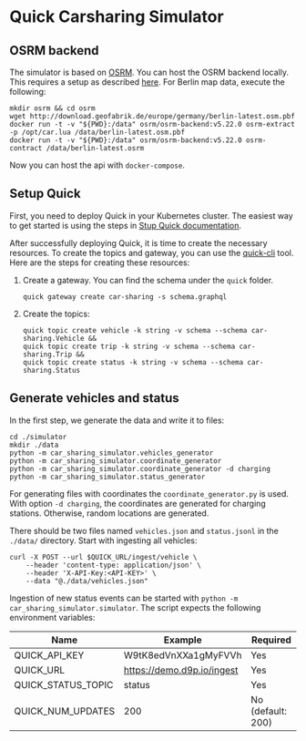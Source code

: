 # Quick Carsharing Simulator

## OSRM backend

The simulator is based on [OSRM](http://project-osrm.org/).
You can host the OSRM backend locally.
This requires a setup as described [here](https://github.com/Project-OSRM/osrm-backend).
For Berlin map data, execute the following:

```shell
mkdir osrm && cd osrm
wget http://download.geofabrik.de/europe/germany/berlin-latest.osm.pbf
docker run -t -v "${PWD}:/data" osrm/osrm-backend:v5.22.0 osrm-extract -p /opt/car.lua /data/berlin-latest.osm.pbf
docker run -t -v "${PWD}:/data" osrm/osrm-backend:v5.22.0 osrm-contract /data/berlin-latest.osrm
```
Now you can host the api with `docker-compose`.

## Setup Quick
First, you need to deploy Quick in your Kubernetes cluster. The easiest way to get started is using the steps in [Stup Quick documentation](https://bakdata.github.io/quick/0.8/user/getting-started/setup-quick/#setup-quick).

After successfully deploying Quick, it is time to create the necessary resources. To create the topics and gateway, you can use the [quick-cli](https://github.com/bakdata/quick-cli) tool. Here are the steps for creating these resources:

1. Create a gateway. You can find the schema under the `quick` folder.
    ```shell
    quick gateway create car-sharing -s schema.graphql
    ```

2. Create the topics:
    ```shell
    quick topic create vehicle -k string -v schema --schema car-sharing.Vehicle &&
    quick topic create trip -k string -v schema --schema car-sharing.Trip &&
    quick topic create status -k string -v schema --schema car-sharing.Status
    ```

## Generate vehicles and status

In the first step, we generate the data and write it to files:

```shell
cd ./simulator
mkdir ./data
python -m car_sharing_simulator.vehicles_generator
python -m car_sharing_simulator.coordinate_generator
python -m car_sharing_simulator.coordinate_generator -d charging
python -m car_sharing_simulator.status_generator
```
For generating files with coordinates the `coordinate_generator.py` is used.
With option `-d charging`, the coordinates are generated for charging stations.
Otherwise, random locations are generated.

There should be two files named `vehicles.json` and `status.jsonl` in the `./data/` directory.
Start with ingesting all vehicles:

```
curl -X POST --url $QUICK_URL/ingest/vehicle \
    --header 'content-type: application/json' \
    --header 'X-API-Key:<API-KEY>' \
    --data "@./data/vehicles.json"
```

Ingestion of new status events can be started with `python -m car_sharing_simulator.simulator`.
The script expects the following environment variables:

| Name               | Example                     | Required          |
|--------------------|-----------------------------|-------------------|
| QUICK_API_KEY      | W9tK8edVnXXa1gMyFVVh        | Yes               |         
| QUICK_URL          | https://demo.d9p.io/ingest  | Yes               |
| QUICK_STATUS_TOPIC | status                      | Yes               |
| QUICK_NUM_UPDATES  | 200                         | No (default: 200) |




